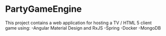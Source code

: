 # PartyGameEngine
This project contains a web application for hosting a TV / HTML 5 client game using:
-Angular Material Design and RxJS
-Spring
-Docker
-MongoDB
